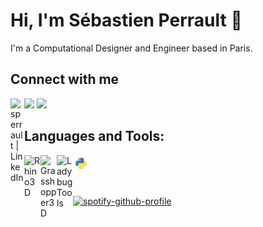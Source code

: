 # Hi, I'm Sébastien Perrault 👋

I'm a Computational Designer and Engineer based in Paris. 

## Connect with me

[<img width="22" src="https://cdn.simpleicons.org/twitter/gray" />][twitter]
[<img width="22" src="https://cdn.simpleicons.org/instagram.svg/gray" />][instagram]
[<img align="left" alt="sperrault | LinkedIn" width="22px" src="https://cdn.jsdelivr.net/npm/simple-icons@v3/icons/linkedin.svg" />][linkedin]
<br>

## Languages and Tools:

<img align="left" alt="Rhino3D" width="26px" src="https://w7.pngwing.com/pngs/454/77/png-transparent-rhinoceros-3d-computer-icons-rhino-rhino-rhino-logo-white-3d-computer-graphics-mammal-thumbnail.png" />
<img align="left" alt="Grasshopper3D" width="26px" src="https://seeklogo.com/images/G/grasshopper-3d-logo-B55A18550D-seeklogo.com.png" />
<img align="left" alt="Ladybug Tools" width="26px" src="https://www.ladybug.tools/assets/img/logo.png" />
<img align="left" alt="Python" width="26px" src="https://raw.githubusercontent.com/github/explore/80688e429a7d4ef2fca1e82350fe8e3517d3494d/topics/python/python.png" />

<br><br><br>

[![spotify-github-profile](https://spotify-github-profile.vercel.app/api/view?uid=sperrault&cover_image=true&theme=natemoo-re&show_offline=false&background_color=121212&bar_color=53b14f&bar_color_cover=false)](https://github.com/kittinan/spotify-github-profile)

<!-- Abbreviationss -->

[twitter]: https://twitter.com/s_perrault
[instagram]: https://instagram.com/sebastienperrault
[linkedin]: https://www.linkedin.com/in/sebastienperrault
